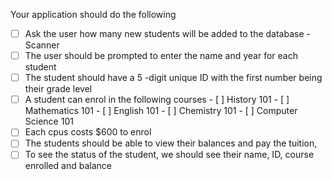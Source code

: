 Your application should do the following
- [ ] Ask the user how many new students will be added to the database - Scanner
- [ ] The user should be prompted to enter the name and year for each student 
- [ ] The student should have a 5 -digit unique ID with the first number being their grade level 
- [ ] A student can enrol in the following courses
        - [ ] History 101
        - [ ] Mathematics 101
        - [ ] English 101
        - [ ] Chemistry 101
        - [ ] Computer Science 101
- [ ] Each cpus costs $600 to enrol
- [ ] The students should be able to view their balances and pay the tuition,
- [ ] To see the status of the student, we should see their name, ID, course enrolled and balance
